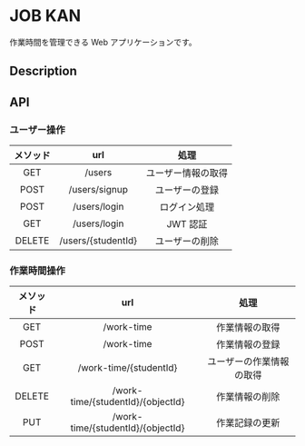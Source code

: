 # JOB KAN

作業時間を管理できる Web アプリケーションです。

## Description

## API

### ユーザー操作

| メソッド |        url         |        処理        |
| :------: | :----------------: | :----------------: |
|   GET    |       /users       | ユーザー情報の取得 |
|   POST   |   /users/signup    |   ユーザーの登録   |
|   POST   |    /users/login    |    ログイン処理    |
|   GET    |    /users/login    |      JWT 認証      |
|  DELETE  | /users/{studentId} |   ユーザーの削除   |

### 作業時間操作

| メソッド |                url                |           処理           |
| :------: | :-------------------------------: | :----------------------: |
|   GET    |            /work-time             |      作業情報の取得      |
|   POST   |            /work-time             |      作業情報の登録      |
|   GET    |      /work-time/{studentId}       | ユーザーの作業情報の取得 |
|  DELETE  | /work-time/{studentId}/{objectId} |      作業情報の削除      |
|   PUT    | /work-time/{studentId}/{objectId} |      作業記録の更新      |
